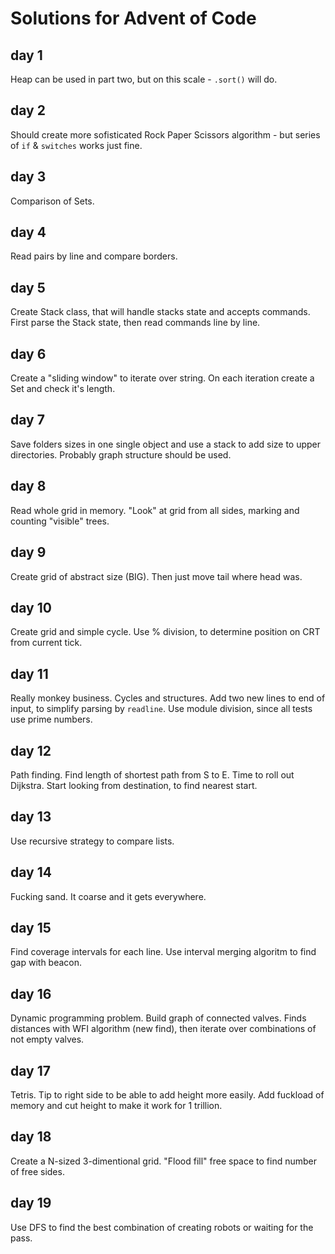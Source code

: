# Solutions for Advent of Code
## day 1

Heap can be used in part two, but on this scale - `.sort()` will do.

## day 2

Should create more sofisticated Rock Paper Scissors algorithm - but series of `if` & `switches` works just fine.

## day 3

Comparison of Sets.

## day 4

Read pairs by line and compare borders.

## day 5

Create Stack class, that will handle stacks state and accepts commands.
First parse the Stack state, then read commands line by line.

## day 6 

Create a "sliding window" to iterate over string. On each iteration create a Set and check it's length.

## day 7

Save folders sizes in one single object and use a stack to add size to upper directories. Probably graph structure should be used.

## day 8

Read whole grid in memory. "Look" at grid from all sides, marking and counting "visible" trees.

## day 9

Create grid of abstract size (BIG). Then just move tail where head was.

## day 10

Create grid and simple cycle. Use % division, to determine position on CRT from current tick.

## day 11

Really monkey business. Cycles and structures. Add two new lines to end of input, to simplify parsing by `readline`. Use module division, since all tests use prime numbers.

## day 12

Path finding. Find length of shortest path from S to E. Time to roll out Dijkstra. 
Start looking from destination, to find nearest start.

## day 13

Use recursive strategy to compare lists. 

## day 14

Fucking sand. It coarse and it gets everywhere.

## day 15

Find coverage intervals for each line. Use interval merging algoritm to find gap with beacon.

## day 16

Dynamic programming problem. Build graph of connected valves. Finds distances with WFI algorithm (new find), then iterate over combinations of not empty valves. 

## day 17

Tetris. Tip to right side to be able to add height more easily. Add fuckload of memory and cut height to make it work for 1 trillion.

## day 18

Create a N-sized 3-dimentional grid. "Flood fill" free space to find number of free sides.

## day 19

Use DFS to find the best combination of creating robots or waiting for the pass.
